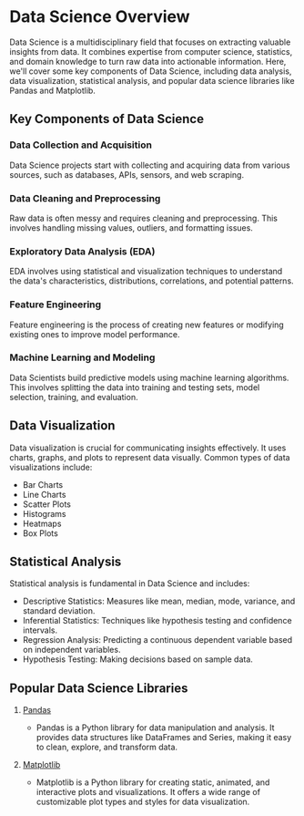# Data Science Overview

Data Science is a multidisciplinary field that focuses on extracting valuable insights from data. It combines expertise from computer science, statistics, and domain knowledge to turn raw data into actionable information. Here, we'll cover some key components of Data Science, including data analysis, data visualization, statistical analysis, and popular data science libraries like Pandas and Matplotlib.

## Key Components of Data Science

### Data Collection and Acquisition

Data Science projects start with collecting and acquiring data from various sources, such as databases, APIs, sensors, and web scraping.

### Data Cleaning and Preprocessing

Raw data is often messy and requires cleaning and preprocessing. This involves handling missing values, outliers, and formatting issues.

### Exploratory Data Analysis (EDA)

EDA involves using statistical and visualization techniques to understand the data's characteristics, distributions, correlations, and potential patterns.

### Feature Engineering

Feature engineering is the process of creating new features or modifying existing ones to improve model performance.

### Machine Learning and Modeling

Data Scientists build predictive models using machine learning algorithms. This involves splitting the data into training and testing sets, model selection, training, and evaluation.

## Data Visualization

Data visualization is crucial for communicating insights effectively. It uses charts, graphs, and plots to represent data visually. Common types of data visualizations include:

- Bar Charts
- Line Charts
- Scatter Plots
- Histograms
- Heatmaps
- Box Plots

## Statistical Analysis

Statistical analysis is fundamental in Data Science and includes:

- Descriptive Statistics: Measures like mean, median, mode, variance, and standard deviation.
- Inferential Statistics: Techniques like hypothesis testing and confidence intervals.
- Regression Analysis: Predicting a continuous dependent variable based on independent variables.
- Hypothesis Testing: Making decisions based on sample data.

## Popular Data Science Libraries

1. [Pandas](https://github.com/pandas-dev/pandas)
   - Pandas is a Python library for data manipulation and analysis. It provides data structures like DataFrames and Series, making it easy to clean, explore, and transform data.

2. [Matplotlib](https://github.com/matplotlib/matplotlib)
   - Matplotlib is a Python library for creating static, animated, and interactive plots and visualizations. It offers a wide range of customizable plot types and styles for data visualization.